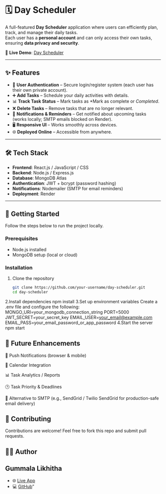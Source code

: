 # 🗓️ Day Scheduler

A full-featured **Day Scheduler** application where users can efficiently plan, track, and manage their daily tasks.  
Each user has a **personal account** and can only access their own tasks, ensuring **data privacy and security**.  

🚀 **Live Demo**: [Day Scheduler](https://dayschedular.onrender.com)

---

## ✨ Features

- 👤 **User Authentication** – Secure login/register system (each user has their own private account).  
- ➕ **Add Tasks** – Schedule your daily activities with details.  
- 📊 **Track Task Status** – Mark tasks as *Mark as complete or *Completed*.  
- ❌ **Delete Tasks** – Remove tasks that are no longer relevant.  
- 🔔 **Notifications & Reminders** – Get notified about upcoming tasks (works locally; SMTP emails blocked on Render).  
- 🖥️ **Responsive UI** – Works smoothly across devices.  
- 🌐 **Deployed Online** – Accessible from anywhere.  

---

## 🛠️ Tech Stack

- **Frontend**: React.js / JavaScript / CSS  
- **Backend**: Node.js / Express.js  
- **Database**: MongoDB Atlas 
- **Authentication**: JWT + bcrypt (password hashing)  
- **Notifications**: Nodemailer (SMTP for email reminders)  
- **Deployment**: Render  

---

## 🚀 Getting Started

Follow the steps below to run the project locally.

### Prerequisites
- Node.js installed
- MongoDB setup (local or cloud)

### Installation
 
1. Clone the repository
   ```bash
   git clone https://github.com/your-username/day-scheduler.git
   cd day-scheduler
2.Install dependencies
   npm install
3.Set up environment variables
   Create a .env file and configure the following:
   MONGO_URI=your_mongodb_connection_string
   PORT=5000
   JWT_SECRET=your_secret_key
   EMAIL_USER=your_email@example.com
   EMAIL_PASS=your_email_password_or_app_password
4.Start the server
   npm start

📌 Future Enhancements
---
📱 Push Notifications (browser & mobile)

📅 Calendar Integration

📊 Task Analytics / Reports

🕒 Task Priority & Deadlines

📨 Alternative to SMTP (e.g., SendGrid / Twilio SendGrid for production-safe email delivery)

🤝 Contributing
---
Contributions are welcome! Feel free to fork this repo and submit pull requests.

🧑‍💻 Author
---
Gummala Likhitha
---
* 🌐 [Live App](https://dayschedular.onrender.com?utm_source=chatgpt.com) 
* 💻 [GitHub](https://github.com/your-username?utm_source=chatgpt.com)”


